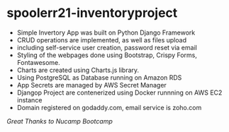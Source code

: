 # spoolerr21-inventoryproject

- Simple Invertory App was built on Python Django Framework
- CRUD operations are implemented, as well as files upload
- including self-service user creation, password reset via email
- Styling of the webpages done using Bootstrap, Crispy Forms, Fontawesome.
- Charts are created using Charts.js library.
- Using PostgreSQL as Database running on Amazon RDS
- App Secrets are managed by AWS Secret Manager
- Djangop Project are contenerized using Docker runnning on AWS EC2 instance
- Domain registered on godaddy.com, email service is zoho.com

*Great Thanks to Nucamp Bootcamp*
